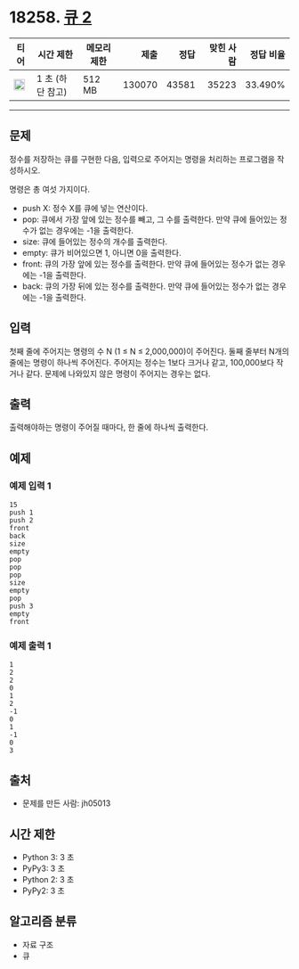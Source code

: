 # 18258. [큐 2](https://www.acmicpc.net/problem/18258)

| 티어                                                                 | 시간 제한        | 메모리 제한 |   제출 |  정답 | 맞힌 사람 | 정답 비율 |
| -------------------------------------------------------------------- | ---------------- | ----------- | -----: | ----: | --------: | --------: |
| <img src="https://static.solved.ac/tier_small/7.svg" width="20px" /> | 1 초 (하단 참고) | 512 MB      | 130070 | 43581 |     35223 |   33.490% |

---

## 문제

정수를 저장하는 큐를 구현한 다음, 입력으로 주어지는 명령을 처리하는 프로그램을 작성하시오.

명령은 총 여섯 가지이다.

- push X: 정수 X를 큐에 넣는 연산이다.
- pop: 큐에서 가장 앞에 있는 정수를 빼고, 그 수를 출력한다. 만약 큐에 들어있는 정수가 없는 경우에는 -1을 출력한다.
- size: 큐에 들어있는 정수의 개수를 출력한다.
- empty: 큐가 비어있으면 1, 아니면 0을 출력한다.
- front: 큐의 가장 앞에 있는 정수를 출력한다. 만약 큐에 들어있는 정수가 없는 경우에는 -1을 출력한다.
- back: 큐의 가장 뒤에 있는 정수를 출력한다. 만약 큐에 들어있는 정수가 없는 경우에는 -1을 출력한다.

## 입력

첫째 줄에 주어지는 명령의 수 N (1 ≤ N ≤ 2,000,000)이 주어진다. 둘째 줄부터 N개의 줄에는 명령이 하나씩 주어진다. 주어지는 정수는 1보다 크거나 같고, 100,000보다 작거나 같다. 문제에 나와있지 않은 명령이 주어지는 경우는 없다.

## 출력

출력해야하는 명령이 주어질 때마다, 한 줄에 하나씩 출력한다.

## 예제

### 예제 입력 1

```
15
push 1
push 2
front
back
size
empty
pop
pop
pop
size
empty
pop
push 3
empty
front
```

### 예제 출력 1

```
1
2
2
0
1
2
-1
0
1
-1
0
3
```

## 출처

- 문제를 만든 사람: jh05013

## 시간 제한

- Python 3: 3 초
- PyPy3: 3 초
- Python 2: 3 초
- PyPy2: 3 초

## 알고리즘 분류

- 자료 구조
- 큐
